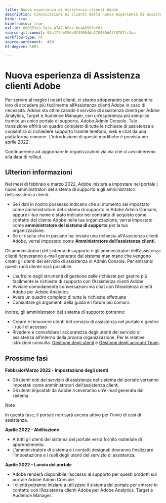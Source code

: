 ```yaml
---
title: Nuova esperienza di Assistenza clienti Adobe
description: Comunicazione ai clienti della nuova esperienza di assistenza
hide: true
hidefromtoc: true
exl-id: 6d0653a9-3a2a-4747-b8ec-bea48597cf01
source-git-commit: 03a17fde256c9249664da170489d4ff8707fc5aa
workflow-type: ht
source-wordcount: '450'
ht-degree: 100%

---
```


# Nuova esperienza di Assistenza clienti Adobe

Per servire al meglio i nostri clienti, ci stiamo adoperando per consentire loro di accedere più facilmente all’Assistenza clienti Adobe in caso di necessità. Adobe sta ottimizzando il servizio di assistenza clienti per Adobe Analytics, Target e Audience Manager, con un’esperienza più semplice tramite un unico portale di supporto, Adobe Admin Console. Tale transizione offrirà un quadro completo di tutte le richieste di assistenza e consentirà di richiedere supporto tramite telefono, web e chat da una piattaforma comune. L’introduzione di queste modifiche è prevista per aprile 2022.

Continueremo ad aggiornare le organizzazioni via via che ci avvicineremo alla data di rollout.

## Ulteriori informazioni

Nei mesi di febbraio e marzo 2022, Adobe inizierà a impostare nel portale i nuovi amministratori del sistema di supporto e gli amministratori dell’assistenza clienti.

* Se i dati in nostro possesso indicano che al momento sei impostato come amministratore del sistema di supporto in Adobe Admin Console, oppure il tuo nome è stato indicato nel contratto di acquisto come contatto del cliente Adobe nella tua organizzazione, verrai impostato come **amministratore del sistema di supporto** per la tua organizzazione.
* Se ci risulta che in passato hai inviato una richiesta all’Assistenza clienti Adobe, verrai impostato come **Amministratore dell’assistenza clienti**.

Gli amministratori del sistema di supporto e gli amministratori dell’assistenza clienti riceveranno e-mail generate dal sistema man mano che vengono creati gli utenti del servizio di assistenza in Admin Console. Per entrambi questi ruoli utente sarà possibile:

* Usufruire degli strumenti di gestione delle richieste per gestire più facilmente le richieste di supporto con l’Assistenza clienti Adobe
* Avviare comodamente conversazioni via chat con l’Assistenza clienti Adobe per Adobe Analytics
* Avere un quadro completo di tutte le richieste effettuate
* Consultare gli argomenti della guida e i forum più comuni.

Inoltre, gli amministratori del sistema di supporto potranno:

* Creare e rimuovere utenti del servizio di assistenza nel portale e gestire i ruoli di accesso
* Rivedere e convalidare l’accuratezza degli utenti del servizio di assistenza all’interno della propria organizzazione. Per le relative istruzioni consulta: [Gestione degli utenti](https://helpx.adobe.com/it/enterprise/using/users.html) e [Gestione degli account Team](https://helpx.adobe.com/it/enterprise/using/accounts.html).

## Prossime fasi

**Febbraio/Marzo 2022 - Impostazione degli utenti**

* Gli utenti noti del servizio di assistenza nel sistema del portale verranno impostati come amministratori dell’assistenza clienti.
* Gli utenti impostati da Adobe riceveranno un’e-mail generata dal sistema.

>[!NOTE]
>
>In questa fase, il portale non sarà ancora attivo per l’invio di casi di assistenza.

**Aprile 2022 - Abilitazione**

* A tutti gli utenti del sistema del portale verrà fornito materiale di apprendimento.
* L’amministratore di sistema e i contatti designati dovranno finalizzare l’impostazione e i ruoli degli utenti del servizio di assistenza.

**Aprile 2022 - Lancio del portale**

* Adobe renderà disponibile l’accesso al supporto per questi prodotti sul portale Adobe Admin Console.
* I clienti potranno iniziare a utilizzare il sistema del portale per entrare in contatto con l’Assistenza clienti Adobe per Adobe Analytics, Target e Audience Manager.
